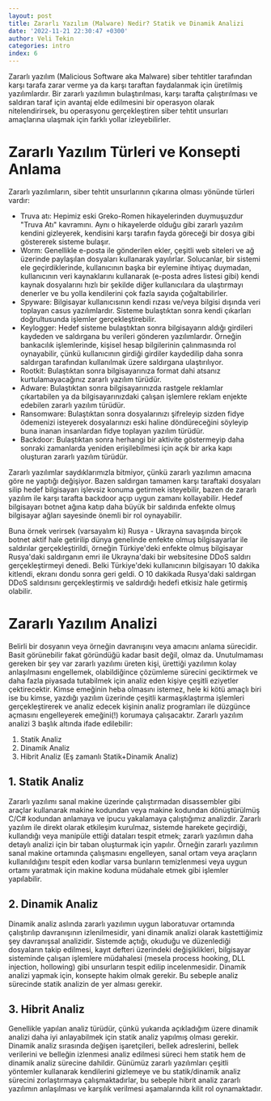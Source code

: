 ```yaml
---
layout: post
title: Zararlı Yazılım (Malware) Nedir? Statik ve Dinamik Analizi
date: '2022-11-21 22:30:47 +0300'
author: Veli Tekin  
categories: intro
index: 6
---
```


Zararlı yazılım (Malicious Software aka Malware) siber tehtitler tarafından karşı tarafa zarar verme ya da karşı taraftan faydalanmak için üretilmiş yazılımlardır. Bir zararlı yazılımın bulaştırılması, karşı tarafta çalıştırılması ve saldıran taraf için avantaj elde edilmesini bir operasyon olarak nitelendirirsek, bu operasyonu gerçekleştiren siber tehtit unsurları amaçlarına ulaşmak için farklı yollar izleyebilirler.

# Zararlı Yazılım Türleri ve Konsepti Anlama

Zararlı yazılımların, siber tehtit unsurlarının çıkarına olması yönünde türleri vardır:

- Truva atı: Hepimiz eski Greko-Romen hikayelerinden duymuşuzdur "Truva Atı" kavramını. Aynı o hikayelerde olduğu gibi zararlı yazılım kendini gizleyerek, kendisini karşı tarafın fayda göreceği bir dosya gibi göstererek sisteme bulaşır.
- Worm: Genellikle e-posta ile gönderilen ekler, çeşitli web siteleri ve ağ üzerinde paylaşılan dosyaları kullanarak yayılırlar. Solucanlar, bir sistemi ele geçirdiklerinde, kullanıcının başka bir eylemine ihtiyaç duymadan, kullanıcının veri kaynaklarını kullanarak (e-posta adres listesi gibi) kendi kaynak dosyalarını hızlı bir şekilde diğer kullanıcılara da ulaştırmayı denerler ve bu yolla kendilerini çok fazla sayıda çoğaltabilirler.
- Spyware: Bilgisayar kullanıcısının kendi rızası ve/veya bilgisi dışında veri toplayan casus yazılımlardır. Sisteme bulaştıktan sonra kendi çıkarları doğrultusunda işlemler gerçekleştirebilir.
- Keylogger: Hedef sisteme bulaştıktan sonra bilgisayarın aldığı girdileri kaydeden ve saldırgana bu verileri gönderen yazılımlardır. Örneğin bankacılık işlemlerinde, kişisel hesap bilgilerinin çalınmasında rol oynayabilir, çünkü kullanıcının girdiği girdiler kaydedilip daha sonra saldırgan tarafından kullanılmak üzere saldırgana ulaştırılıyor.
- Rootkit: Bulaştıktan sonra bilgisayarınıza format dahi atsanız kurtulamayacağınız zararlı yazılım türüdür.
- Adware: Bulaştıktan sonra bilgisayarınızda rastgele reklamlar çıkartabilen ya da bilgisayarınızdaki çalışan işlemlere reklam enjekte edebilen zararlı yazılım türüdür.
- Ransomware: Bulaştıktan sonra dosyalarınızı şifreleyip sizden fidye ödemenizi isteyerek dosyalarınızı eski haline döndüreceğini söyleyip buna inanan insanlardan fidye toplayan yazılım türüdür.
- Backdoor: Bulaştıktan sonra herhangi bir aktivite göstermeyip daha sonraki zamanlarda yeniden erişilebilmesi için açık bir arka kapı oluşturan zararlı yazılım türüdür.

Zararlı yazılımlar saydıklarımızla bitmiyor, çünkü zararlı yazılımın amacına göre ne yaptığı değişiyor. Bazen saldırgan tamamen karşı taraftaki dosyaları silip hedef bilgisayarı işlevsiz konuma getirmek isteyebilir, bazen de zararlı yazılım ile karşı tarafta backdoor açıp uygun zamanı kollayabilir. Hedef bilgisayarı botnet ağına katıp daha büyük bir saldırıda enfekte olmuş bilgisayar ağları sayesinde önemli bir rol oynayabilir.

Buna örnek verirsek (varsayalım ki) Rusya - Ukrayna savaşında birçok botnet aktif hale getirilip dünya genelinde enfekte olmuş bilgisayarlar ile saldırılar gerçekleştirildi, örneğin Türkiye'deki enfekte olmuş bilgisayar Rusya'daki saldırganın emri ile Ukrayna'daki bir websitesine DDoS saldırı gerçekleştirmeyi denedi. Belki Türkiye'deki kullanıcının bilgisayarı 10 dakika kitlendi, ekranı dondu sonra geri geldi. O 10 dakikada Rusya'daki saldırgan DDoS saldırısını gerçekleştirmiş ve saldırdığı hedefi etkisiz hale getirmiş olabilir.

# Zararlı Yazılım Analizi

Belirli bir dosyanın veya örneğin davranışını veya amacını anlama sürecidir. Basit görünebilir fakat göründüğü kadar basit değil, olmaz da. Unutulmaması gereken bir şey var zararlı yazılımı üreten kişi, ürettiği yazılımın kolay anlaşılmasını engellemek, olabildiğince çözümleme sürecini geciktirmek ve daha fazla piyasada tutabilmek için analiz eden kişiye çeşitli eziyetler çektirecektir. Kimse emeğinin heba olmasını istemez, hele ki kötü amaçlı biri ise bu kimse, yazdığı yazılım üzerinde çeşitli karmaşıklaştırma işlemleri gerçekleştirerek ve analiz edecek kişinin analiz programları ile düzgünce açmasını engelleyerek emeğini(!) korumaya çalışacaktır. Zararlı yazılım analizi 3 başlık altında ifade edilebilir:

1.  Statik Analiz
2.  Dinamik Analiz
3.  Hibrit Analiz (Eş zamanlı Statik+Dinamik Analiz)

## 1\. Statik Analiz

Zararlı yazılımı sanal makine üzerinde çalıştırmadan disassembler gibi araçlar kullanarak makine kodundan veya makine kodundan dönüştürülmüş C/C# kodundan anlamaya ve ipucu yakalamaya çalıştığımız analizdir. Zararlı yazılım ile direkt olarak etkileşim kurulmaz, sistemde harekete geçirdiği, kullandığı veya manipüle ettiği dataları tespit etmek; zararlı yazılımın daha detaylı analizi için bir taban oluşturmak için yapılır. Örneğin zararlı yazılımın sanal makine ortamında çalışmasını engelleyen, sanal ortam veya araçların kullanıldığını tespit eden kodlar varsa bunların temizlenmesi veya uygun ortamı yaratmak için makine koduna müdahale etmek gibi işlemler yapılabilir.

## 2\. Dinamik Analiz

Dinamik analiz aslında zararlı yazılımın uygun laboratuvar ortamında çalıştırılıp davranışının izlenilmesidir, yani dinamik analizi olarak kastettiğimiz şey davranışsal analizidir. Sistemde açtığı, okuduğu ve düzenlediği dosyaların takip edilmesi, kayıt defteri üzerindeki değişiklikleri, bilgisayar sisteminde çalışan işlemlere müdahalesi (mesela process hooking, DLL injection, hollowing) gibi unsurların tespit edilip incelenmesidir. Dinamik analizi yapmak için, konsepte hakim olmak gerekir. Bu sebeple analiz sürecinde statik analizin de yer alması gerekir. 

## 3\. Hibrit Analiz

Genellikle yapılan analiz türüdür, çünkü yukarıda açıkladığım üzere dinamik analizi daha iyi anlayabilmek için statik analiz yapılmış olması gerekir. Dinamik analiz sırasında değişen işaretçileri, bellek adreslerini, bellek verilerini ve belleğin izlenmesi analiz edilmesi süreci hem statik hem de dinamik analiz sürecine dahildir. Günümüz zararlı yazılımları çeşitli yöntemler kullanarak kendilerini gizlemeye ve bu statik/dinamik analiz sürecini zorlaştırmaya çalışmaktadırlar, bu sebeple hibrit analiz zararlı yazılımın anlaşılması ve karşılık verilmesi aşamalarında kilit rol oynamaktadır.